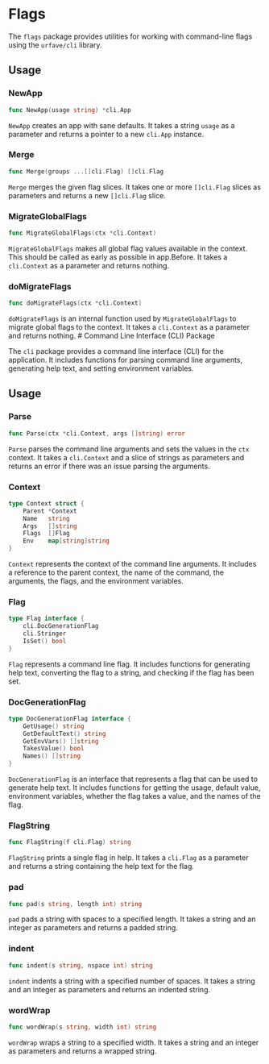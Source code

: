 # Flags

The `flags` package provides utilities for working with command-line flags using the `urfave/cli` library.

## Usage

### NewApp

```go
func NewApp(usage string) *cli.App
```

`NewApp` creates an app with sane defaults. It takes a string `usage` as a parameter and returns a pointer to a new `cli.App` instance.

### Merge

```go
func Merge(groups ...[]cli.Flag) []cli.Flag
```

`Merge` merges the given flag slices. It takes one or more `[]cli.Flag` slices as parameters and returns a new `[]cli.Flag` slice.

### MigrateGlobalFlags

```go
func MigrateGlobalFlags(ctx *cli.Context)
```

`MigrateGlobalFlags` makes all global flag values available in the context. This should be called as early as possible in app.Before. It takes a `cli.Context` as a parameter and returns nothing.

### doMigrateFlags

```go
func doMigrateFlags(ctx *cli.Context)
```

`doMigrateFlags` is an internal function used by `MigrateGlobalFlags` to migrate global flags to the context. It takes a `cli.Context` as a parameter and returns nothing. # Command Line Interface (CLI) Package

The `cli` package provides a command line interface (CLI) for the application. It includes functions for parsing command line arguments, generating help text, and setting environment variables.

## Usage

### Parse

```go
func Parse(ctx *cli.Context, args []string) error
```

`Parse` parses the command line arguments and sets the values in the `ctx` context. It takes a `cli.Context` and a slice of strings as parameters and returns an error if there was an issue parsing the arguments.

### Context

```go
type Context struct {
	Parent *Context
	Name   string
	Args   []string
	Flags  []Flag
	Env    map[string]string
}
```

`Context` represents the context of the command line arguments. It includes a reference to the parent context, the name of the command, the arguments, the flags, and the environment variables.

### Flag

```go
type Flag interface {
	cli.DocGenerationFlag
	cli.Stringer
	IsSet() bool
}
```

`Flag` represents a command line flag. It includes functions for generating help text, converting the flag to a string, and checking if the flag has been set.

### DocGenerationFlag

```go
type DocGenerationFlag interface {
	GetUsage() string
	GetDefaultText() string
	GetEnvVars() []string
	TakesValue() bool
	Names() []string
}
```

`DocGenerationFlag` is an interface that represents a flag that can be used to generate help text. It includes functions for getting the usage, default value, environment variables, whether the flag takes a value, and the names of the flag.

### FlagString

```go
func FlagString(f cli.Flag) string
```

`FlagString` prints a single flag in help. It takes a `cli.Flag` as a parameter and returns a string containing the help text for the flag.

### pad

```go
func pad(s string, length int) string
```

`pad` pads a string with spaces to a specified length. It takes a string and an integer as parameters and returns a padded string.

### indent

```go
func indent(s string, nspace int) string
```

`indent` indents a string with a specified number of spaces. It takes a string and an integer as parameters and returns an indented string.

### wordWrap

```go
func wordWrap(s string, width int) string
```

`wordWrap` wraps a string to a specified width. It takes a string and an integer as parameters and returns a wrapped string.